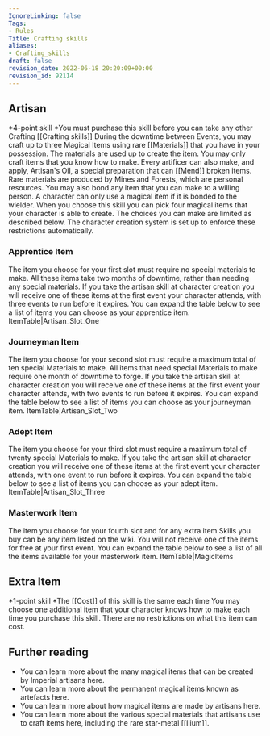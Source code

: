 ```yaml
---
IgnoreLinking: false
Tags:
- Rules
Title: Crafting skills
aliases:
- Crafting_skills
draft: false
revision_date: 2022-06-18 20:20:09+00:00
revision_id: 92114
---
```


## Artisan
*4-point skill
*You must purchase this skill before you can take any other Crafting [[Crafting skills]]
During the downtime between Events, you may craft up to three Magical Items using rare [[Materials]] that you have in your possession. The materials are used up to create the item. You may only craft items that you know how to make. Every artificer can also make, and apply, Artisan's Oil, a special preparation that can [[Mend]] broken items.
Rare materials are produced by Mines and Forests, which are personal resources.
You may also bond any item that you can make to a willing person. A character can only use a magical item if it is bonded to the wielder.
When you choose this skill you can pick four magical items that your character is able to create. The choices you can make are limited as described below. The character creation system is set up to enforce these restrictions automatically.
### Apprentice Item
The item you choose for your first slot must require no special materials to make. All these items take two months of downtime, rather than needing any special materials. If you take the artisan skill at character creation you will receive one of these items at the first event your character attends, with three events to run before it expires. You can expand the table below to see a list of items you can choose as your apprentice item.
ItemTable|Artisan_Slot_One
### Journeyman Item
The item you choose for your second slot must require a maximum total of ten special Materials to make. All items that need special Materials to make require one month of downtime to forge. If you take the artisan skill at character creation you will receive one of these items at the first event your character attends, with two events to run before it expires. You can expand the table below to see a list of items you can choose as your journeyman item.
ItemTable|Artisan_Slot_Two
### Adept Item
The item you choose for your third slot must require a maximum total of twenty special Materials to make. If you take the artisan skill at character creation you will receive one of these items at the first event your character attends, with one event to run before it expires. You can expand the table below to see a list of items you can choose as your adept item.
ItemTable|Artisan_Slot_Three
### Masterwork Item
The item you choose for your fourth slot and for any extra item Skills you buy can be any item listed on the wiki. You will not receive one of the items for free at your first event. You can expand the table below to see a list of all the items available for your masterwork item.
ItemTable|MagicItems
## Extra Item
*1-point skill
*The [[Cost]] of this skill is the same each time
You may choose one additional item that your character knows how to make each time you purchase this skill. There are no restrictions on what this item can cost.
## Further reading
* You can learn more about the many magical items that can be created by Imperial artisans here.
* You can learn more about the permanent magical items known as artefacts here.
* You can learn more about how magical items are made by artisans here.
* You can learn more about the various special materials that artisans use to craft items here, including the rare star-metal [[Ilium]].